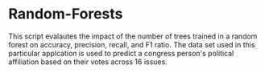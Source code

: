 # Random-Forests

This script evalautes the impact of the number of trees trained in a random forest on accuracy, precision, recall, and F1 ratio. The data set used in this particular applcation is used to predict a congress person's political affiliation based on their votes across 16 issues. 
